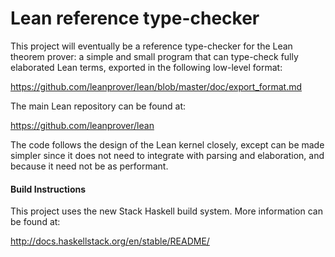 # Lean reference type-checker

This project will eventually be a reference type-checker for the Lean theorem prover: a simple and small program that can type-check fully elaborated Lean terms, exported in the following low-level format:

https://github.com/leanprover/lean/blob/master/doc/export_format.md

The main Lean repository can be found at:

https://github.com/leanprover/lean

The code follows the design of the Lean kernel closely, except can be made simpler since it does not need to integrate with parsing and elaboration, and because it need not be as performant.

#### Build Instructions

This project uses the new Stack Haskell build system. More information can be found at:

http://docs.haskellstack.org/en/stable/README/
